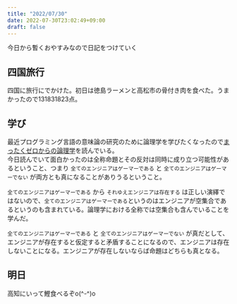 ```yaml
---
title: "2022/07/30"
date: 2022-07-30T23:02:49+09:00
draft: false
---
```


今日から暫くおやすみなので日記をつけていく

## 四国旅行
四国に旅行にでかけた。初日は徳島ラーメンと高松市の骨付き肉を食べた。うまかったので131831823点。

## 学び
最近プログラミング言語の意味論の研究のために論理学を学びたくなったので[まったくゼロからの論理学](https://www.iwanami.co.jp/book/b496835.html)を読んでいる。  
今日読んでいて面白かったのは全称命題とその反対は同時に成り立つ可能性があるということ、つまり 
`全てのエンジニアはゲーマーである`
と
`全てのエンジニアはゲーマーでない`
が両方とも真になることがありうるということ。  

`全てのエンジニアはゲーマーである`
から
`それゆえエンジニアは存在する`
は正しい演繹ではないので、`全てのエンジニアはゲーマーである`というのはエンジニアが空集合であるというのも含まれている。論理学における全称では空集合も含んでいることを学んだ。


`全てのエンジニアはゲーマーである`
と
`全てのエンジニアはゲーマーでない`
が真だとして、エンジニアが存在すると仮定すると矛盾することになるので、エンジニアは存在しないことになる。エンジニアが存在しないならば命題はどちらも真となる。

## 明日
高知にいって鰹食べるぞo(^-^)o





